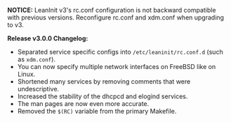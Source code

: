 **NOTICE:** LeanInit v3's rc.conf configuration is not backward compatible with previous versions. Reconfigure rc.conf and xdm.conf when upgrading to v3.

**Release v3.0.0 Changelog:**
* Separated service specific configs into `/etc/leaninit/rc.conf.d` (such as `xdm.conf`).
* You can now specify multiple network interfaces on FreeBSD like on Linux.
* Shortened many services by removing comments that were undescriptive.
* Increased the stability of the dhcpcd and elogind services.
* The man pages are now even more accurate.
* Removed the `$(RC)` variable from the primary Makefile.
